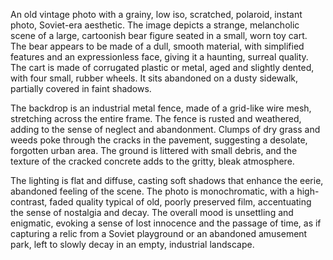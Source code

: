 An old vintage photo with a grainy, low iso, scratched, polaroid, instant photo, Soviet-era aesthetic. The image depicts a strange, melancholic scene of a large, cartoonish bear figure seated in a small, worn toy cart. The bear appears to be made of a dull, smooth material, with simplified features and an expressionless face, giving it a haunting, surreal quality. The cart is made of corrugated plastic or metal, aged and slightly dented, with four small, rubber wheels. It sits abandoned on a dusty sidewalk, partially covered in faint shadows.

The backdrop is an industrial metal fence, made of a grid-like wire mesh, stretching across the entire frame. The fence is rusted and weathered, adding to the sense of neglect and abandonment. Clumps of dry grass and weeds poke through the cracks in the pavement, suggesting a desolate, forgotten urban area. The ground is littered with small debris, and the texture of the cracked concrete adds to the gritty, bleak atmosphere.

The lighting is flat and diffuse, casting soft shadows that enhance the eerie, abandoned feeling of the scene. The photo is monochromatic, with a high-contrast, faded quality typical of old, poorly preserved film, accentuating the sense of nostalgia and decay. The overall mood is unsettling and enigmatic, evoking a sense of lost innocence and the passage of time, as if capturing a relic from a Soviet playground or an abandoned amusement park, left to slowly decay in an empty, industrial landscape.